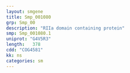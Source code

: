 ```yaml
---
layout: smgene
title: Smp_001080
grp: Smp_00
description: "RIIa domain containing protein"
smp: Smp_001080.1
uniprot: "G4V5R3"
length:   378
cdd: "COG4581"
kk: ns
categories: sm
---
```


